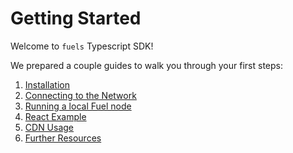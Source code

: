 # Getting Started

Welcome to `fuels` Typescript SDK!

We prepared a couple guides to walk you through your first steps:

1. [Installation](/guide/getting-started/installation)
1. [Connecting to the Network](/guide/getting-started/connecting-to-the-network)
1. [Running a local Fuel node](/guide/getting-started/running-a-local-fuel-node)
1. [React Example](/guide/getting-started/react-example)
1. [CDN Usage](/guide/getting-started/cdn-usage)
1. [Further Resources](/guide/getting-started/further-resources)
